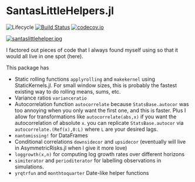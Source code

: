 # SantasLittleHelpers.jl

![Lifecycle](https://img.shields.io/badge/lifecycle-experimental-orange.svg)<!--
![Lifecycle](https://img.shields.io/badge/lifecycle-maturing-blue.svg)
![Lifecycle](https://img.shields.io/badge/lifecycle-stable-green.svg)
![Lifecycle](https://img.shields.io/badge/lifecycle-retired-orange.svg)
![Lifecycle](https://img.shields.io/badge/lifecycle-archived-red.svg)
![Lifecycle](https://img.shields.io/badge/lifecycle-dormant-blue.svg) -->
[![Build Status](https://travis-ci.com/tbeason/SantasLittleHelpers.jl.svg?branch=master)](https://travis-ci.com/tbeason/SantasLittleHelpers.jl)
[![codecov.io](http://codecov.io/github/tbeason/SantasLittleHelpers.jl/coverage.svg?branch=master)](http://codecov.io/github/tbeason/SantasLittleHelpers.jl?branch=master)
<!--
[![Documentation](https://img.shields.io/badge/docs-stable-blue.svg)](https://tbeason.github.io/SantasLittleHelpers.jl/stable)
[![Documentation](https://img.shields.io/badge/docs-master-blue.svg)](https://tbeason.github.io/SantasLittleHelpers.jl/dev)
-->


[![santaslittlehelper.jpg](https://upload.wikimedia.org/wikipedia/en/8/8a/SantasLittleHelper.png)](https://en.wikipedia.org/wiki/Santa%27s_Little_Helper)

I factored out pieces of code that I always found myself using so that it would all live in one spot (here).

This package has
 - Static rolling functions `applyrolling` and `makekernel` using StaticKernels.jl. For small window sizes, this is probably the fastest existing way to do rolling means, sums, etc.
 - Variance ratios `varianceratio`
 - Autocorrelation function `autocorrelate` because `StatsBase.autocor` was too annoying when you only want the first one, and this is faster. Plus I allow for transformations like `autocorrelate(abs,x)` if you want the autocorrelation of absolute `x`. you can replicate `StatsBase.autocor` via `autocorrelate.(Ref(x),0:L)` where `L` are your desired lags.
 - `nantomissing!` for DataFrames
 - Conditional correlations `downsidecor` and `upsidecor` (eventually will live in AsymmetricRisks.jl when I give it more love)
 - `loggrowth(x,n)` for computing log growth rates over different horizons
 - `simiterator` and `perioditerator` for labelling observations in simulations.
 - `yrqtrfun` and `monthtoquarter` Date-like helper functions